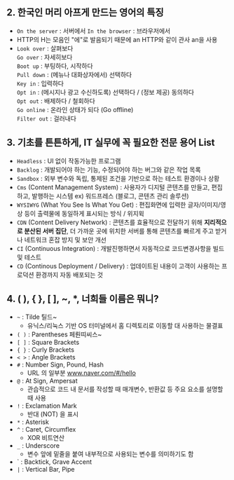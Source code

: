 ## 2. 한국인 머리 아프게 만드는 영어의 특징

- `On the server` : 서버에서 
`In the browser` : 브라우저에서
- HTTP의 H는 모음인 "에"로 발음되기 때문에 an HTTP와 같이 관사 an을 사용
- `Look over` : 살펴보다 <br>
`Go over` : 자세히보다<br>
`Boot up` : 부팅하다, 시작하다<br>
`Pull down` : (메뉴나 대화상자에서) 선택하다<br>
`Key in` : 입력하다<br>
`Opt in` : (메시지나 광고 수신하도록) 선택하다 / (정보 제공) 동의하다<br>
`Opt out` : 배제하다 / 철회하다<br>
`Go online` : 온라인 상태가 되다 (Go offline)<br>
`Filter out` : 걸러내다

## 3. 기초를 튼튼하게, IT 실무에 꼭 필요한 전문 용어 List
- `Headless` : UI 없이 작동가능한 프로그램
- `Backlog` : 개발되어야 하는 기능, 수정되어야 하는 버그와 같은 작업 목록
- `Sandbox` : 외부 변수와 독립, 통제된 조건을 기반으로 하는 테스트 환경이나 상황
- `Cms` (Content Management System) : 사용자가 디지털 콘텐츠를 만들고, 편집하고, 발행하는 시스템 ex) 워드프레스 (블로그, 콘텐츠 관리 솔루션)
- `WYSIWYG` (What You See Is What You Get) : 편집화면에 입력한 글자/이미지/영상 등이 출력물에 동일하게 표시되는 방식 / 위지윅
- `CDN` (Content Delivery Network) : 콘텐츠를 효율적으로 전달하기 위해 **지리적으로 분산된 서버 집단**, 더 가까운 곳에 위치한 서버를 통해 콘텐츠를 빠르게 주고 받거나 네트워크 혼잡 방지 및 보안 개선
- `CI` (Continuous Integration) : 개발진행하면서 자동적으로 코드변경사항을 빌드 및 테스트
- `CD` (Continous Deployment / Delivery) : 업데이트된 내용이 고객이 사용하는 프로덕션 환경까지 자동 배포되는 것

## 4. ( ), { }, [ ], ~, *, 너희들 이름은 뭐니?

- `~` : Tilde 틸드~
    - 유닉스/리눅스 기반 OS 터미널에서 홈 디렉토리로 이동할 대 사용하는 물결표
- `( )` : Parentheses 페뤈띠씨스~
- `[ ]` : Square Brackets
- `{ }` : Curly Brackets
- `< >` : Angle Brackets
- `#` : Number Sign, Pound, Hash
    - URL 의 일부분 www.naver.com/#/hello
- `@` : At Sign, Ampersat
    - 관습적으로 코드 내 문서를 작성할 때 매개변수, 반환값 등 주요 요소를 설명할 때 사용
- `!` : Exclamation Mark
    - 반대 (NOT) 을 표시
- `*` : Asterisk
- `^` : Caret, Circumflex
    - XOR 비트연산
- `_` : Underscore
    - 변수 앞에 밑줄을 붙여 내부적으로 사용되는 변수를 의미하기도 함
- ` : Backtick, Grave Accent
- `|` : Vertical Bar, Pipe
